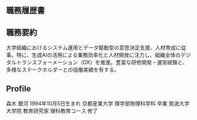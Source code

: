 ## 職務履歴書

## 職務要約

大学組織におけるシステム運用とデータ駆動型の意思決定支援、人材育成に従事。特に、生成AIの活用による業務効率化と人材開発に注力し、組織全体のデジタルトランスフォーメーション（DX）を推進。豊富な研修開発・運営経験と、多様なステークホルダーとの協働実績を有する。

## Profile

森木 銀河
1994年10月5日生まれ
京都産業大学 理学部物理科学科 卒業
筑波大学大学院 教育研究家 理科教育コース 修了
